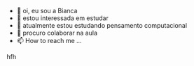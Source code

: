 - 👋 oi, eu sou a Bianca 
- 👀 estou interessada em estudar 
- 🌱 atualmente estou estudando pensamento computacional 
- 💞️ procuro colaborar na aula 
- 📫 How to reach me ...

hfh
